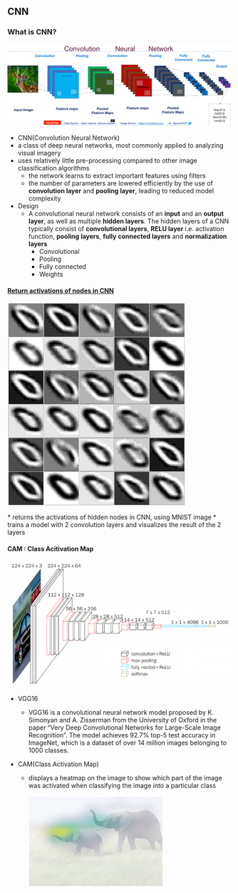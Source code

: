 ## CNN

### What is CNN?
![](image/cnn_ex.png)
* CNN(Convolution Neural Network)
* a class of deep neural networks, most commonly applied to analyzing visual imagery
* uses relatively little pre-processing compared to other image classification algorithms
    + the network learns to extract important features using filters
    + the number of parameters are lowered efficiently by the use of **convolution layer** and **pooling layer**, leading to reduced model complexity
* Design
    + A convolutional neural network consists of an **input** and an **output layer**, as well as multiple **hidden layers**. The hidden layers of a CNN typically consist of **convolutional layers**, **RELU layer** i.e. activation function, **pooling layers**, **fully connected layers** and **normalization layers**
        + Convolutional
        + Pooling
        + Fully connected
        + Weights

#### [Return activations of nodes in CNN](https://github.com/apache/incubator-mxnet/issues/1152)
<p>
  <img src="image/filter.PNG" width="400" />
</p>
* returns the activations of hidden nodes in CNN, using MNIST image
* trains a model with 2 convolution layers and visualizes the result of the 2 layers

#### CAM : Class Acitivation Map
![](image/vgg16.png)
* VGG16
    + VGG16 is a convolutional neural network model proposed by K. Simonyan and A. Zisserman from the University of Oxford in the paper “Very Deep Convolutional Networks for Large-Scale Image Recognition”. The model achieves 92.7% top-5 test accuracy in ImageNet, which is a dataset of over 14 million images belonging to 1000 classes. 

* CAM(Class Activation Map)
    + displays a heatmap on the image to show which part of the image was activated when classifying the image into a particular class
        <p>
          <img src="image/elephant.PNG" width="300"/>
        </p>
